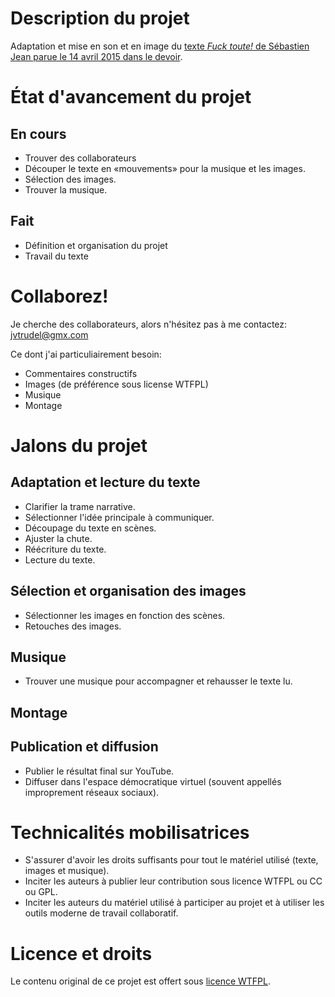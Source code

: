 # Description du projet

Adaptation et mise en son et en image du [texte _Fuck toute!_ de Sébastien Jean parue le 14 avril 2015 dans le devoir](http://m.ledevoir.com/#article-437086).


# État d'avancement du projet

## En cours

  - Trouver des collaborateurs
  - Découper le texte en «mouvements» pour la musique et les images.
  - Sélection des images.
  - Trouver la musique.

## Fait

  - Définition et organisation du projet
  - Travail du texte

# Collaborez!

Je cherche des collaborateurs, alors n'hésitez pas à me contactez: jvtrudel@gmx.com

Ce dont j'ai particuliairement besoin:

  - Commentaires constructifs
  - Images (de préférence sous license WTFPL)
  - Musique
  - Montage


# Jalons du projet

## Adaptation et lecture du texte

  - Clarifier la trame narrative.
  - Sélectionner l'idée principale à communiquer.
  - Découpage du texte en scènes.
  - Ajuster la chute.
  - Réécriture du texte.
  - Lecture du texte.

## Sélection et organisation des images

  - Sélectionner les images en fonction des scènes.
  - Retouches des images.
  


## Musique

  - Trouver une musique pour accompagner et rehausser le texte lu.


## Montage


## Publication et diffusion

  - Publier le résultat final sur YouTube.
  - Diffuser dans l'espace démocratique virtuel (souvent appellés improprement réseaux sociaux). 


# Technicalités mobilisatrices

  - S'assurer d'avoir les droits suffisants pour tout le matériel utilisé (texte, images et musique).
  - Inciter les auteurs à publier leur contribution sous licence WTFPL ou CC ou GPL.
  - Inciter les auteurs du matériel utilisé à participer au projet et à utiliser les outils moderne de travail collaboratif.


# Licence et droits

Le contenu original de ce projet est offert sous [licence WTFPL](http://www.wtfpl.net).


